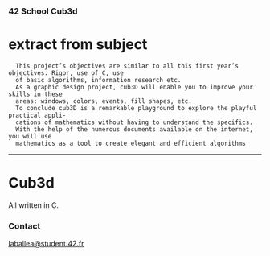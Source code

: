 ### 42 School Cub3d

# extract from subject
      This project’s objectives are similar to all this first year’s objectives: Rigor, use of C, use
      of basic algorithms, information research etc.
      As a graphic design project, cub3D will enable you to improve your skills in these
      areas: windows, colors, events, fill shapes, etc.
      To conclude cub3D is a remarkable playground to explore the playful practical appli-
      cations of mathematics without having to understand the specifics.
      With the help of the numerous documents available on the internet, you will use
      mathematics as a tool to create elegant and efficient algorithms

---

Cub3d
==============

All written in C.

### Contact
laballea@student.42.fr

